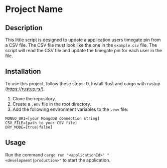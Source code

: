 # Project Name

## Description

This little script is designed to update a application users timegate pin from a CSV file. The CSV file must look like the one in the `example.csv` file. The script will read the CSV file and update the timegate pin for each user in the file.

## Installation

To use this project, follow these steps:
0. Install Rust and cargo with rustup (https://rustup.rs/).
1. Clone the repository.
2. Create a `.env` file in the root directory.
3. Add the following environment variables to the `.env` file:

```env
MONGO_URI=[your MongoDB connection string]
CSV_FILE=[path to your CSV file]
DRY_MODE=[true|false]
```

## Usage

 Run the command `cargo run "<applicationId>" "<development|production>"` to start the application.

